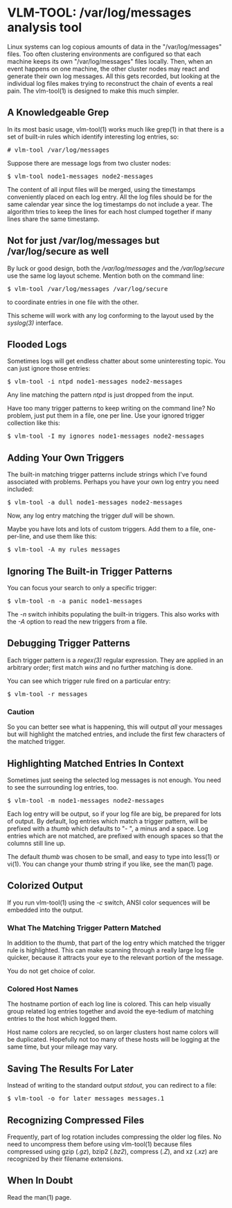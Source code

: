 # VLM-TOOL: /var/log/messages analysis tool

Linux systems can log copious amounts of data in the "/var/log/messages" files.
Too often clustering environments are configured so that each machine keeps its own "/var/log/messages" files locally.
Then, when an event happens on one machine, the other cluster nodes may react and generate their own log messages.
All this gets recorded, but looking at the individual log files makes trying to reconstruct the chain of events a real pain.
The vlm-tool(1) is designed to make this much simpler.

## A Knowledgeable Grep

In its most basic usage, vlm-tool(1) works much like grep(1) in that there is a set of built-in rules which identify interesting log entries, so:

<pre>
# vlm-tool /var/log/messages
</pre>

Suppose there are message logs from two cluster nodes:

<pre>
$ vlm-tool node1-messages node2-messages
</pre>

The content of all input files will be merged, using the timestamps conveniently placed on each log entry.
All the log files should be for the same calendar year since the log timestamps do not include a year.
The algorithm tries to keep the lines for each host clumped together if many lines share the same timestamp.

## Not for just /var/log/messages but /var/log/secure as well

By luck or good design, both the */var/log/messages* and the */var/log/secure* use the same log layout scheme.  Mention both on the command line:

<pre>
$ vlm-tool /var/log/messages /var/log/secure
</pre>

to coordinate entries in one file with the other.

This scheme will work with any log conforming to the layout used by the *syslog(3)* interface.

## Flooded Logs

Sometimes logs will get endless chatter about some uninteresting topic.
You can just ignore those entries:

<pre>
$ vlm-tool -i ntpd node1-messages node2-messages
</pre>

Any line matching the pattern *ntpd* is just dropped from the input.

Have too many trigger patterns to keep writing on the command line?
No problem, just put them in a file, one per line.
Use your ignored trigger collection like this:

<pre>
$ vlm-tool -I my_ignores node1-messages node2-messages
</pre>

## Adding Your Own Triggers

The built-in matching trigger patterns include strings which I've found associated with problems.
Perhaps you have your own log entry you need included:

<pre>
$ vlm-tool -a dull node1-messages node2-messages
</pre>

Now, any log entry matching the trigger *dull* will be shown.

Maybe you have lots and lots of custom triggers.
Add them to a file, one-per-line, and use them like this:

<pre>
$ vlm-tool -A my_rules messages
</pre>

## Ignoring The Built-in Trigger Patterns

You can focus your search to only a specific trigger:

<pre>
$ vlm-tool -n -a panic node1-messages
</pre>

The *-n* switch inhibits populating the built-in triggers.
This also works with the *-A* option to read the new triggers from a file.

## Debugging Trigger Patterns

Each trigger pattern is a *regex(3)* regular expression.
They are applied in an arbitrary order; first match *wins* and no further matching is done.

You can see which trigger rule fired on a particular entry:

<pre>
$ vlm-tool -r messages
</pre>

### Caution

So you can better see what is happening, this will output *all* your messages but will highlight the matched entries, and include the first few characters of the matched trigger.

## Highlighting Matched Entries In Context

Sometimes just seeing the selected log messages is not enough.
You need to see the surrounding log entries, too.

<pre>
$ vlm-tool -m node1-messages node2-messages
</pre>

Each log entry will be output, so if your log file are big, be prepared for lots of output.
By default, log entries which match a trigger pattern, will be prefixed with a *thumb* which defaults to "- ", a minus and a space.
Log entries which are not matched, are prefixed with enough spaces so that the columns still line up.

The default *thumb* was chosen to be small, and easy to type into less(1) or vi(1).
You can change your *thumb* string if you like, see the man(1) page.

## Colorized Output

If you run vlm-tool(1) using the *-c* switch, ANSI color sequences will be embedded into the output.

### What The Matching Trigger Pattern Matched

In addition to the *thumb*, that part of the log entry which matched the trigger rule is highlighted.
This can make scanning through a really large log file quicker, because it attracts your eye to the relevant portion of the message.

You do not get choice of color.

### Colored Host Names

The hostname portion of each log line is colored.
This can help visually group related log entries together and avoid the eye-tedium of matching entries to the host which logged them.

Host name colors are recycled, so on larger clusters host name colors will be duplicated.
Hopefully not too many of these hosts will be logging at the same time, but your mileage may vary.

## Saving The Results For Later

Instead of writing to the standard output *stdout*, you can redirect to a file:

<pre>
$ vlm-tool -o for_later messages messages.1
</pre>

## Recognizing Compressed Files

Frequently, part of log rotation includes compressing the older log files.
No need to uncompress them before using vlm-tool(1) because files compressed using gzip (*.gz*), bzip2 (*.bz2*), compress (*.Z*), and xz (*.xz*) are recognized by their filename extensions.

## When In Doubt

Read the man(1) page.
